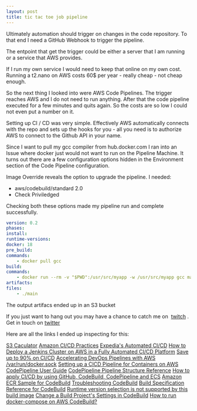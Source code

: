 ```yaml
---
layout: post
title: tic tac toe job pipeline
---
```


Ultimately automation should trigger on changes in the code repository.
To that end I need a GitHub Webhook to trigger the pipeline.

The entpoint that get the trigger could be either a server that I am running or a service that AWS provides.

If I run my own service I would need to keep that online on my own cost.
Running a t2.nano on AWS costs 60$ per year - really cheap - not cheap enough.

So the next thing I looked into were AWS Code Pipelines. The trigger reaches AWS and I do not need to run anything. After that the code pipeline executed for a few minutes and quits again. So the costs are so low I could not even put a number on it.

Setting up CI / CD was very simple. Effectively AWS automatically connects with the repo and sets up the hooks for you - all you need is to authorize AWS to connect to the Github API in your name.

Since I want to pull my gcc compiler from hub.docker.com I ran into an Issue where docker just would not want to run on the Pipeline Machine. It turns out there are a few configuration options hidden in the Environment section of the Code Pipeline configuration.

Image Override reveals the option to upgrade the pipeline.
I needed:

- aws/codebuild/standard 2.0
- Check Priviledged

Checking both these options made my pipeline run and complete successfully.

```yaml
version: 0.2
phases:
install:
runtime-versions:
docker: 18
pre_build:
commands:
    - docker pull gcc
build:
commands:
    - docker run --rm -v "$PWD":/usr/src/myapp -w /usr/src/myapp gcc make
artifacts:
files:
    - ./main
```

The output artifacs ended up in an S3 bucket

If you just want to hang out you may have a chance to catch me on  [twitch](https://www.twitch.tv/aypahyo) .
Get in touch on [twitter](https://twitter.com/Aypahyo)

Here are all the links I ended up inspecting for this:

[S3 Caculator](https://calculator.s3.amazonaws.com/index.html)
[Amazon CI/CD Practices](https://www.youtube.com/watch?v=3HKbXz0RwSg)
[Expedia's Automated CI/CD](https://www.youtube.com/watch?v=ry5GmEFa7P8)
[How to Deploy a Jenkins Cluster on AWS in a Fully Automated CI/CD Platform](https://dzone.com/articles/how-to-deploy-a-jenkins-cluster-on-aws-as-part-of)
[Save up to 90% on CI/CD](https://www.youtube.com/watch?v=O4uw7eIVrZs)
[Accelerating DevOps Pipelines with AWS](https://www.youtube.com/watch?v=7hxe_o6493s)
[/var/run/docker.sock](https://ifritltd.com/2017/10/29/varrundocker-sock/)
[Setting up a CICD Pipeline for Containers on AWS](https://www.youtube.com/watch?v=jJ4WgX2aOcs)
[CodePipeline User Guide](https://docs.aws.amazon.com/codepipeline/latest/userguide/codepipeline-user.pdf)
[CodePipeline Pipeline Structure Reference](https://docs.aws.amazon.com/codepipeline/latest/userguide/reference-pipeline-structure.html)
[How to apply CI/CD by using GitHub, CodeBuild, CodePipeline and ECS](https://medium.com/@vankhoa011/how-to-apply-ci-cd-by-using-github-codebuild-codepipeline-and-ecs-58192b8322a9)
[Amazon ECR Sample for CodeBuild](https://docs.aws.amazon.com/codebuild/latest/userguide/sample-ecr.html)
[Troubleshooting CodeBuild](https://docs.aws.amazon.com/codebuild/latest/userguide/troubleshooting.html)
[Build Specification Reference for CodeBuild](https://docs.aws.amazon.com/codebuild/latest/userguide/build-spec-ref.html)
[Runtime version selection is not supported by this build image](https://stackoverflow.com/questions/56231957/aws-codebuild-error-while-build-project-yaml-file-error-message-runtime-vers)
[Change a Build Project's Settings in CodeBuild](https://docs.aws.amazon.com/codebuild/latest/userguide/change-project.html)
[How to run docker-compose on AWS CodeBuild?](https://stackoverflow.com/questions/52949413/how-to-run-docker-compose-on-aws-codebuild)
